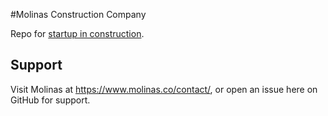 #Molinas Construction Company

Repo for [startup in construction](https://www.molinas.co/).

## Support

Visit Molinas at https://www.molinas.co/contact/, or open an issue here on GitHub for support.
